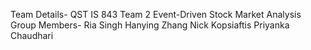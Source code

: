 Team Details- QST IS 843 Team 2
Event-Driven Stock Market Analysis
Group Members-
Ria Singh
Hanying Zhang
Nick Kopsiaftis
Priyanka Chaudhari
